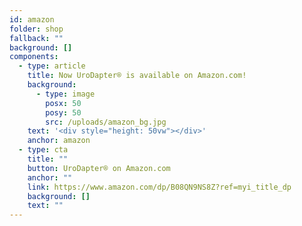 ```yaml
---
id: amazon
folder: shop
fallback: ""
background: []
components:
  - type: article
    title: Now UroDapter® is available on Amazon.com!
    background:
      - type: image
        posx: 50
        posy: 50
        src: /uploads/amazon_bg.jpg
    text: '<div style="height: 50vw"></div>'
    anchor: amazon
  - type: cta
    title: ""
    button: UroDapter® on Amazon.com
    anchor: ""
    link: https://www.amazon.com/dp/B08QN9NS8Z?ref=myi_title_dp
    background: []
    text: ""
---
```

